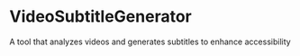 # VideoSubtitleGenerator
A tool that analyzes videos and generates subtitles to enhance accessibility
